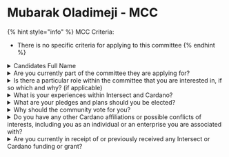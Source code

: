 # Mubarak Oladimeji - MCC

{% hint style="info" %}
MCC Criteria:

* There is no specific criteria for applying to this committee
{% endhint %}

<details>

<summary>Candidates Full Name</summary>

Mubarak Oladimeji

</details>



<details>

<summary>Are you currently part of the committee they are applying for?</summary>

No

</details>



<details>

<summary>Is there a particular role within the committee that you are interested in, if so which and why? (if applicable)</summary>

As of now, I’m only interested in obtaining a seat in the Membership and Community Committee to be granted an opportunity to work for and with the general community members and also being granted a say in decision-making, effectively facilitating contributions and recommendations in ways beneficial to Intersect and the whole of the Cardano ecosystem.

</details>



<details>

<summary>What is your experiences within Intersect and Cardano?</summary>

I am Mubarak Oladimeji, also known as Kit Willow on Discord and X (Twitter) I have been following the Cardano ecosystem for a while but I didn’t take a deep dive until Project Catalyst Fund 11 where I participated as a community reviewer, and finished with a 100% approval rate. Naturally, I was very much interested in diving deeper into the Cardano ecosystem and I started frequenting communities that were renowned to be building on the Cardano Blockchain, some of which include&#x20;

Remostart and Smart Contract Audit to mention a few. After Fund 11, I aligned with a friend and colleague of mine who was also invested in the Cardano ecosystem. Together, with the help of other core members, we founded NexTrend Labs and I assumed the role of the Chief Operating Officer (COO). My work with NexTrend Labs has been rewarding as we have been able to establish a functional Cardano-based community in Nigeria and achieved some milestones, including hosting a DReP workshop at the University of Lagos, even without receiving funds from Intersect.&#x20;

I participated in Project Catalyst, Fund 12 as well, both as a project owner (courtesy of NexTrend Labs) and as a community reviewer. Though I was saddened by the fact that none of the projects I submitted by proxy through NexTrend Labs were funded, I did not let it deter me from contributing further to the Cardano ecosystem. I finished the community review process of Fund 12 with an approval rate of 90%, effectively earning my place as an L1 reviewer. I can say that I eagerly look forward to the start of Fund 13. I got really involved with Intersect very early in 2024 and joined the Intersect Discord server. I have been an active participant in real-life Intersect events organized in my region, Lagos Nigeria. The first of which was the Intersect Meetup, and then the DReP Workshop, both hosted by Remostart. I also organized and hosted a DReP event, as the COO and a Team Member of NexTrend Labs, which we hosted without receiving grants from Intersect or any other bodies. Likewise, I was also a participant in my region’s Constitutional Workshop and was honoured to be elected as one of the delegates to represent my region at the Constitutional Convention in Buenos Aires. I am an active participant in Intersect, mostly working with and in alignment with the Transparency and Marketing Working Groups. Also, I have been — and still — is an active presence and contributor in Intersect on Discord, X and so on, operating under the alias Kit Willow. I have joined many space calls, zoom and google meetings to contribute my fair share in bettering not just Intersect, but the Cardano ecosystem as a whole. Thank you.

</details>



<details>

<summary>What are your pledges and plans should you be elected?</summary>

The Membership and Community Committee's duties are to foster a healthy and thriving community through community support and education. As a member of this committee, I plan to help facilitate the onboarding and education of new community members, through the organization of several engaging events. Also, I plan on integrating a survey approach towards getting the general community's opinions and perspectives on important matters which may help improve the efficiency and effectiveness of the Membership and Community Committee

</details>



<details>

<summary>Why should the community vote for you?</summary>

As an individual member of Intersect and the Cardano ecosystem. I am dedicated towards the goal of enhancing effective community engagements. I aim to be a voice for people of diverse origins, with distinct views yet united under a common goal or vision. As the COO, of NexTrend Labs, I have some of the required experience and expertise in building an engaging community and will leverage that in full during my operational service as a committee member. If I am elected as a committee member, and entrusted with a certain level of decision-making, I’ll ensure that I maintain a degree of integrity and transparency towards myself and the general Cardano community. I am an active member of the community, on several working groups, Discord and X(Twitter) and I’m invested in the betterment of Intersect and the Cardano ecosystem as a whole. I do hope you consider voting for me. Thank you.

</details>



<details>

<summary>Do you have any other Cardano affiliations or possible conflicts of interests, including you as an individual or an enterprise you are associated with?</summary>

I have no other ties to Cardano-based organization than my membership status in Intersect and my affiliation with NexTrend Labs as the COO, neither of which I see as possible conflicts of interests.

</details>



<details>

<summary>Are you currently in receipt of or previously received any Intersect or Cardano funding or grant?</summary>

No, I have never recieved any Intersect grant or Cardano funding.

</details>
